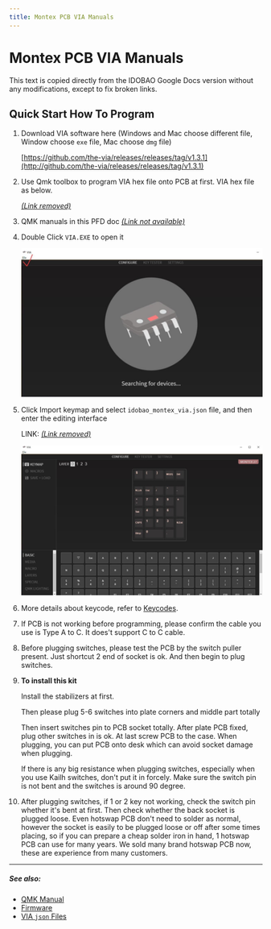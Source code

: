 ```yaml
---
title: Montex PCB VIA Manuals
---
```


# Montex PCB VIA Manuals

<div class="border border-warning border-4 bg-warning bg-opacity-25 rounded-3 p-3 mb-3">
  <i class="fas fa-info"></i> This text is copied directly from the IDOBAO Google Docs version without any modifications, except to fix broken links.
</div>

## Quick Start How To Program

1.  Download VIA software here (Windows and Mac choose different file, Window choose `exe` file, Mac choose `dmg` file)

    [https://github.com/the-via/releases/releases/tag/v1.3.1](http://github.com/the-via/releases/releases/tag/v1.3.1)

2.  Use Qmk toolbox to program VIA hex file onto PCB at first. VIA hex file as below.

    [*(Link removed)*]()

3.  QMK manuals in this PFD doc [*(Link not available)*]()

3.  Double Click `VIA.EXE` to open it
 
    <img src="image-4.jpg" width="640" style="max-width: 100%;">

4.  Click Import keymap and select `idobao_montex_via.json` file, and then enter the editing interface

    LINK: [*(Link removed)*]()

    <img src="image-5.jpg" width="640" style="max-width: 100%;">    

6.  More details about keycode, refer to [Keycodes](https://docs.qmk.fm/#/keycodes).

7.  If PCB is not working before programming, please confirm the cable you use is Type A to C. It does't support C to C cable.

8.  Before plugging switches, please test the PCB by the switch puller present. Just shortcut 2 end of socket is ok. And then begin to plug switches.

9.  **To install this kit**

    Install the stabilizers at first.

    Then please plug 5-6 switches into plate corners and middle part totally

    Then insert switches pin to PCB socket totally. After plate PCB fixed, plug other switches in is ok. At last screw PCB to the case. When plugging, you can put PCB onto desk which can avoid socket damage when plugging.

    If there is any big resistance when plugging switches, especially when you use Kailh switches, don't put it in forcely. Make sure the switch pin is not bent and the switches is around 90 degree.

10. After plugging switches, if 1 or 2 key not working, check the switch pin whether it's bent at first. Then check whether the back socket is plugged loose. Even hotswap PCB don't need to solder as normal, however the socket is easily to be plugged loose or off after some times placing, so if you can prepare a cheap solder iron in hand, 1 hotswap PCB can use for many years. We sold many brand hotswap PCB now, these are experience from many customers.

---

##### See also:

* [<i class="fas fa-book"></i> QMK Manual](index.html)
* [<i class="fas fa-microchip"></i> Firmware](../../firmware/id27.html)
* [<i class="fas fa-file-code"></i> VIA `json` Files](../../via/id27.html)
